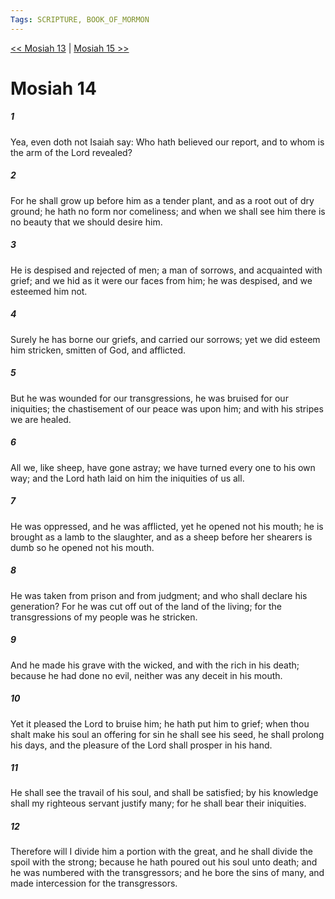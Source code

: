 ```yaml
---
Tags: SCRIPTURE, BOOK_OF_MORMON
---
```


[<< Mosiah 13](BOOK_OF_MORMON/08_Mosiah/Mosiah_13.md) | [Mosiah 15 >>](BOOK_OF_MORMON/08_Mosiah/Mosiah_15.md)

# Mosiah 14

##### 1
 Yea, even doth not Isaiah say: Who hath believed our report, and to whom is the arm of the Lord revealed?
##### 2
 For he shall grow up before him as a tender plant, and as a root out of dry ground; he hath no form nor comeliness; and when we shall see him there is no beauty that we should desire him.
##### 3
 He is despised and rejected of men; a man of sorrows, and acquainted with grief; and we hid as it were our faces from him; he was despised, and we esteemed him not.
##### 4
 Surely he has borne our griefs, and carried our sorrows; yet we did esteem him stricken, smitten of God, and afflicted.
##### 5
 But he was wounded for our transgressions, he was bruised for our iniquities; the chastisement of our peace was upon him; and with his stripes we are healed.
##### 6
 All we, like sheep, have gone astray; we have turned every one to his own way; and the Lord hath laid on him the iniquities of us all.
##### 7
 He was oppressed, and he was afflicted, yet he opened not his mouth; he is brought as a lamb to the slaughter, and as a sheep before her shearers is dumb so he opened not his mouth.
##### 8
 He was taken from prison and from judgment; and who shall declare his generation? For he was cut off out of the land of the living; for the transgressions of my people was he stricken.
##### 9
 And he made his grave with the wicked, and with the rich in his death; because he had done no evil, neither was any deceit in his mouth.
##### 10
 Yet it pleased the Lord to bruise him; he hath put him to grief; when thou shalt make his soul an offering for sin he shall see his seed, he shall prolong his days, and the pleasure of the Lord shall prosper in his hand.
##### 11
 He shall see the travail of his soul, and shall be satisfied; by his knowledge shall my righteous servant justify many; for he shall bear their iniquities.
##### 12
 Therefore will I divide him a portion with the great, and he shall divide the spoil with the strong; because he hath poured out his soul unto death; and he was numbered with the transgressors; and he bore the sins of many, and made intercession for the transgressors.
